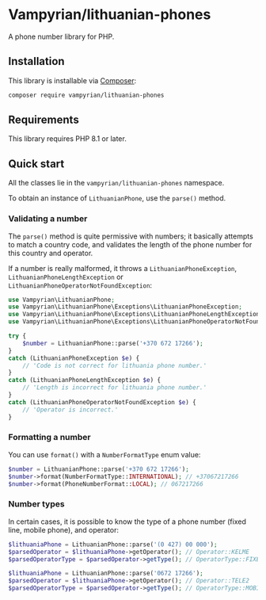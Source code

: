# Vampyrian/lithuanian-phones

A phone number library for PHP.

## Installation

This library is installable via [Composer](https://getcomposer.org/):

```bash
composer require vampyrian/lithuanian-phones
```

## Requirements

This library requires PHP 8.1 or later.

## Quick start

All the classes lie in the `vampyrian/lithuanian-phones` namespace.

To obtain an instance of `LithuanianPhone`, use the `parse()` method.

### Validating a number

The `parse()` method is quite permissive with numbers; it basically attempts to match a country code,
and validates the length of the phone number for this country and operator.

If a number is really malformed, it throws a `LithuanianPhoneException`, `LithuanianPhoneLengthException` or `LithuanianPhoneOperatorNotFoundException`:

```php
use Vampyrian\LithuanianPhone;
use Vampyrian\LithuanianPhone\Exceptions\LithuanianPhoneException;
use Vampyrian\LithuanianPhone\Exceptions\LithuanianPhoneLengthException;
use Vampyrian\LithuanianPhone\Exceptions\LithuanianPhoneOperatorNotFoundException;

try {
    $number = LithuanianPhone::parse('+370 672 17266');
}
catch (LithuanianPhoneException $e) {
    // 'Code is not correct for lithuania phone number.'
}
catch (LithuanianPhoneLengthException $e) {
    // 'Length is incorrect for lithuania phone number.'
}
catch (LithuanianPhoneOperatorNotFoundException $e) {
    // 'Operator is incorrect.'
}
```

### Formatting a number

You can use `format()` with a `NumberFormatType` enum value:

```php
$number = LithuanianPhone::parse('+370 672 17266');
$number->format(NumberFormatType::INTERNATIONAL); // +37067217266
$number->format(PhoneNumberFormat::LOCAL); // 067217266
```

### Number types

In certain cases, it is possible to know the type of a phone number (fixed line, mobile phone), and operator:

```php
$lithuaniaPhone = LithuanianPhone::parse('(0 427) 00 000');
$parsedOperator = $lithuaniaPhone->getOperator(); // Operator::KELME
$parsedOperatorType = $parsedOperator->getType(); // OperatorType::FIXED

$lithuaniaPhone = LithuanianPhone::parse('0672 17266');
$parsedOperator = $lithuaniaPhone->getOperator(); // Operator::TELE2
$parsedOperatorType = $parsedOperator->getType(); // OperatorType::MOBILE
```
